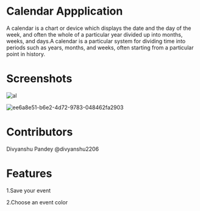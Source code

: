 # Calendar Appplication
A calendar is a chart or device which displays the date and the day of the week, and often the whole of a particular year divided up into months, weeks, and days.A calendar is a particular system for dividing time into periods such as years, months, and weeks, often starting from a particular point in history.

# Screenshots

![al](https://user-images.githubusercontent.com/55308841/102691751-cf627180-4234-11eb-852d-d8619f2ebcd5.png)

![ee6a8e51-b6e2-4d72-9783-048462fa2903](https://user-images.githubusercontent.com/55308841/102691755-d12c3500-4234-11eb-8956-ad2154e9c375.JPG)


# Contributors
Divyanshu Pandey 
@divyanshu2206

# Features
1.Save your event

2.Choose an event color
